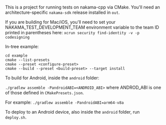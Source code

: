This is a project for running tests on nakama-cpp via CMake. You'll need an architecture-specific `nakama-sdk` release
installed in `out`.

If you are building for Mac/iOS, you'll need to set your NAKAMA_TEST_DEVELOPMENT_TEAM environment variable to the team ID printed in parentheses here: `xcrun security find-identity -v -p codesigning`

In-tree example:
```
cd example
cmake --list-presets
cmake --preset <configure-preset>
cmake --build --preset <build-preset> --target install
```

To build for Android, inside the `android` folder:

`./gradlew assemble -PandroidABI=<ANDROID_ABI>` where ANDROD_ABI is one of those defined in `CMakePresets.json`.

For example:
`./gradlew assemble -PandroidABI=arm64-v8a`

To deploy to an Android device, also inside the `android` folder, run `deploy.sh`.
